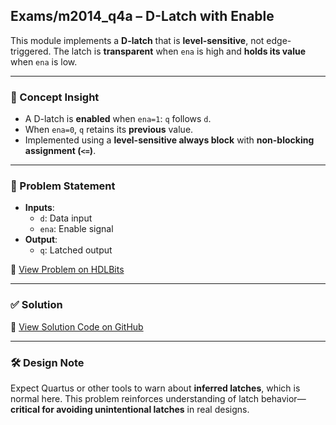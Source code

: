## Exams/m2014_q4a – D-Latch with Enable

This module implements a **D-latch** that is **level-sensitive**, not edge-triggered. The latch is **transparent** when `ena` is high and **holds its value** when `ena` is low.

---

### 🧠 Concept Insight  
- A D-latch is **enabled** when `ena=1`: `q` follows `d`.
- When `ena=0`, `q` retains its **previous** value.
- Implemented using a **level-sensitive always block** with **non-blocking assignment (`<=`)**.

---

### 📘 Problem Statement  
- **Inputs**:  
  - `d`: Data input  
  - `ena`: Enable signal  
- **Output**:  
  - `q`: Latched output

🔗 [View Problem on HDLBits](https://hdlbits.01xz.net/wiki/Exams/m2014_q4a)

---

### ✅ Solution  
📄 [View Solution Code on GitHub](https://github.com/EswarAdithya011/HDLBits/blob/main/Problem%20Sets/3.%20Circuits/Sequential%20logic/3.5%20Latches%20and%20Flip-Flops/3.5.7%20D%20Latch/m2014_q4a.v)

---

### 🛠 Design Note  
Expect Quartus or other tools to warn about **inferred latches**, which is normal here. This problem reinforces understanding of latch behavior—**critical for avoiding unintentional latches** in real designs.
